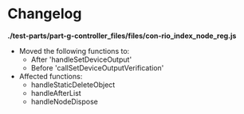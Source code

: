 # Changelog

**./test-parts/part-g-controller_files/files/con-rio_index_node_reg.js**
* Moved the following functions to:
	* After 'handleSetDeviceOutput'
	* Before 'callSetDeviceOutputVerification'
* Affected functions:
	* handleStaticDeleteObject
	* handleAfterList
	* handleNodeDispose
